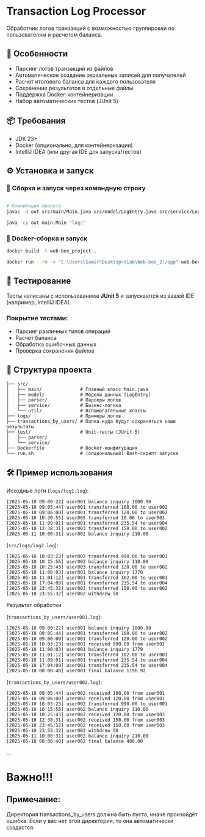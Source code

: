 
# Transaction Log Processor

Обработчик логов транзакций с возможностью группировки по пользователям и расчетом баланса.

## 🚀 Особенности

- Парсинг логов транзакций из файлов
- Автоматическое создание зеркальных записей для получателей
- Расчет итогового баланса для каждого пользователя
- Сохранение результатов в отдельные файлы
- Поддержка Docker-контейнеризации
- Набор автоматических тестов (JUnit 5)

## 📦 Требования

- JDK 23+
- Docker (опционально, для контейнеризации)
- IntelliJ IDEA (или другая IDE для запуска/тестов)

## ⚙️ Установка и запуск

### 🔧 Сборка и запуск через командную строку

```bash

# Компиляция проекта
javac -d out src/main/Main.java src/model/LogEntry.java src/service/LogService.java src/service/LogFileSaver.java src/parser/LogParser.java src/util/FileUtils.java

java -cp out main.Main "logs"
```


### 🐳 Docker-сборка и запуск

```bash
docker build -t web-bee_project .

docker run --rm -v "C:\Users\Samir\Desktop\YLab\Web-bee_2:/app" web-bee_project
```

## 🧪 Тестирование

Тесты написаны с использованием **JUnit 5** и запускаются из вашей IDE (например, IntelliJ IDEA).

### Покрытие тестами:

* Парсинг различных типов операций
* Расчет баланса
* Обработка ошибочных данных
* Проверка сохранения файлов

## 📂 Структура проекта

```
├── src/
│   ├── main/              # Главный класс Main.java
│   ├── model/             # Модели данных (LogEntry)
│   ├── parser/            # Парсеры логов
│   ├── service/           # Бизнес-логика
│   └── util/              # Вспомогательные классы
├── logs/                  # Примеры логов
├── transactions_by_users/ # Папка куда будут сохраняться наши результаты
├── test/                  # Unit-тесты (JUnit 5)
│   ├── parser/
│   └── service/
├── Dockerfile             # Docker-конфигурация
└── run.sh                 # (опциональный) Bash-скрипт запуска
```

## 🛠 Пример использования

Исходные логи 
(`logs/log1.log`):
```
[2025-05-10 09:00:22] user001 balance inquiry 1000.00
[2025-05-10 09:05:44] user001 transferred 100.00 to user002
[2025-05-10 09:06:00] user001 transferred 120.00 to user002
[2025-05-10 10:30:55] user005 transferred 10.00 to user003
[2025-05-10 11:09:01] user001 transferred 235.54 to user004
[2025-05-10 12:38:31] user003 transferred 150.00 to user002
[2025-05-11 10:00:31] user002 balance inquiry 210.00
```

(`src/logs/log2.log`):
```
[2025-05-10 10:03:23] user002 transferred 990.00 to user001
[2025-05-10 10:15:56] user002 balance inquiry 110.00
[2025-05-10 10:25:43] user003 transferred 120.00 to user002
[2025-05-10 11:00:03] user001 balance inquiry 1770
[2025-05-10 11:01:12] user001 transferred 102.00 to user003
[2025-05-10 17:04:09] user001 transferred 235.54 to user004
[2025-05-10 23:45:32] user003 transferred 150.00 to user002
[2025-05-10 23:55:32] user002 withdrew 50
```

Результат обработки 

(`transactions_by_users/user001.log`):
```
[2025-05-10 09:00:22] user001 balance inquiry 1000.00
[2025-05-10 09:05:44] user001 transferred 100.00 to user002
[2025-05-10 09:06:00] user001 transferred 120.00 to user002
[2025-05-10 10:03:23] user001 received 990.00 from user002
[2025-05-10 11:00:03] user001 balance inquiry 1770
[2025-05-10 11:01:12] user001 transferred 102.00 to user003
[2025-05-10 11:09:01] user001 transferred 235.54 to user004
[2025-05-10 17:04:09] user001 transferred 235.54 to user004
[2025-05-18 08:00:40] user001 final balance 1196.92
```

(`transactions_by_users/user002.log`):
```
[2025-05-10 09:05:44] user002 received 100.00 from user001
[2025-05-10 09:06:00] user002 received 120.00 from user001
[2025-05-10 10:03:23] user002 transferred 990.00 to user001
[2025-05-10 10:15:56] user002 balance inquiry 110.00
[2025-05-10 10:25:43] user002 received 120.00 from user003
[2025-05-10 12:38:31] user002 received 150.00 from user003
[2025-05-10 23:45:32] user002 received 150.00 from user003
[2025-05-10 23:55:32] user002 withdrew 50
[2025-05-11 10:00:31] user002 balance inquiry 210.00
[2025-05-18 08:00:40] user002 final balance 480.00
```
...

# Важно!!!
## Примечание: 
Директория transactions_by_users должна быть пуста, иначе произойдёт ошибка. Если у вас нет этой директории, то она автоматически создастся.

